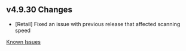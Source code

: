 ## v4.9.30 Changes

* [Retail] Fixed an issue with previous release that affected scanning speed

[Known Issues](http://support.tradeskillmaster.com/display/KB/TSM4+Currently+Known+Issues)
